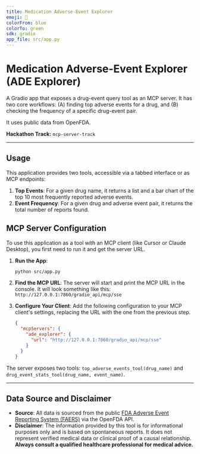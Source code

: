 ```yaml
---
title: Medication Adverse-Event Explorer
emoji: 💊
colorFrom: blue
colorTo: green
sdk: gradio
app_file: src/app.py
---
```

# Medication Adverse-Event Explorer (ADE Explorer)

A Gradio app that exposes a drug-event query tool as an MCP server. It has two core workflows: 
(A) finding top adverse events for a drug, and 
(B) checking the frequency of a specific drug-event pair. 

It uses public data from OpenFDA.

**Hackathon Track:** `mcp-server-track`

---

## Usage

This application provides two tools, accessible via a tabbed interface or as MCP endpoints:

1.  **Top Events**: For a given drug name, it returns a list and a bar chart of the top 10 most frequently reported adverse events.
2.  **Event Frequency**: For a given drug and adverse event pair, it returns the total number of reports found.

## MCP Server Configuration

To use this application as a tool with an MCP client (like Cursor or Claude Desktop), you first need to run it and get the server URL.

1.  **Run the App**:
    ```bash
    python src/app.py
    ```
2.  **Find the MCP URL**: The server will start and print the MCP URL in the console. It will look something like this:
    `http://127.0.0.1:7860/gradio_api/mcp/sse`
3.  **Configure Your Client**: Add the following configuration to your MCP client's settings, replacing the URL with the one from the previous step.

    ```json
    {
      "mcpServers": {
        "ade_explorer": {
          "url": "http://127.0.0.1:7860/gradio_api/mcp/sse"
        }
      }
    }
    ```

The server exposes two tools: `top_adverse_events_tool(drug_name)` and `drug_event_stats_tool(drug_name, event_name)`.

---

## Data Source and Disclaimer

*   **Source**: All data is sourced from the public [FDA Adverse Event Reporting System (FAERS)](https://open.fda.gov/data/faers/) via the OpenFDA API.
*   **Disclaimer**: The information provided by this tool is for informational purposes only and is based on spontaneous reports. It does not represent verified medical data or clinical proof of a causal relationship. **Always consult a qualified healthcare professional for medical advice.**